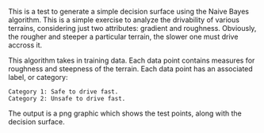 This is a test to generate a simple decision surface using the Naive Bayes algorithm.  This is a simple exercise to analyze
the drivability of various terrains, considering just two attributes: gradient and roughness. Obviously, the rougher and steeper a particular
terrain, the slower one must drive accross it. 

This algorithm takes in training data. Each data point contains measures for roughness and steepness of the terrain.
Each data point has an associated label, or category: 

    Category 1: Safe to drive fast. 
    Category 2: Unsafe to drive fast.

The output is a png graphic which shows the test points, along with the decision surface.
